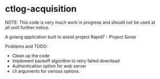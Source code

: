 # ctlog-acquisition

NOTE: This code is very much work in progress and should not be used at all until further notice.

A golang application built to assist project Rapid7 - Project Sonar

Problems and TODO:

 - Clean up the code
 - Implement backoff algorithm to retry failed download
 - Authentication option for web server
 - cli arguments for various options.
